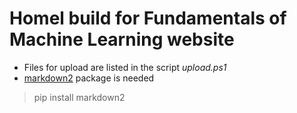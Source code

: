 # Homel build for Fundamentals of Machine Learning website

* Files for upload are listed in the script *upload.ps1*
* [markdown2](https://pypi.org/project/markdown2/) package is needed

> pip install markdown2